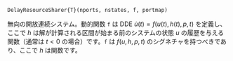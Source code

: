 ```
DelayResourceSharer{T}(nports, nstates, f, portmap)
```

無向の開放連続システム。動的関数 `f` は DDE $\dot u(t) = f(u(t),h(t),p,t)$ を定義し、ここで $h$ は解が計算される区間が始まる前のシステムの状態 $u$ の履歴を与える関数（通常は $t < 0$ の場合）です。`f` は $f(u,h,p,t)$ のシグネチャを持つべきであり、ここで $h$ は関数です。
